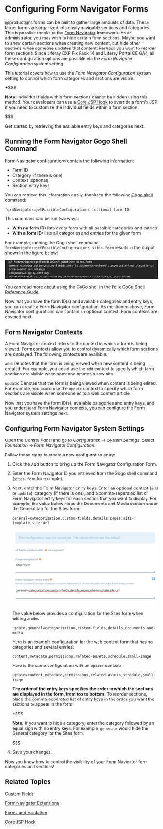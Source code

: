 # Configuring Form Navigator Forms [](id=configuring-form-navigator-forms)

@product@'s forms can be built to gather large amounts of data. These larger
forms are organized into easily navigable sections and categories. This is
possible thanks to the 
[Form Navigator](/participate/liferaypedia/-/wiki/Main/Form+Navigator) 
framework. As an administrator, you may wish to hide certain form sections. 
Maybe you want to show certain sections when creating new content, but hide 
other sections when someone updates that content. Perhaps you want to reorder 
form sections. Since Liferay DXP Fix Pack 14 and Liferay Portal CE GA4, all 
these configuration options are possible via the *Form Navigator Configuration* 
system setting. 

This tutorial covers how to use the *Form Navigator Configuration* system 
setting to control which form categories and sections are visible.

+$$$

**Note:** Individual fields within form sections cannot be hidden using this
method. Your developers can use a 
[Core JSP Hook](/develop/reference/-/knowledge_base/7-0/core-jsp-hook) 
to override a form's JSP if you need to customize the individual fields within a
form section. 

$$$
 
Get started by retrieving the available entry keys and categories next. 

## Running the Form Navigator Gogo Shell Command [](id=running-the-form-navigator-gogo-shell-command)

Form Navigator configurations contain the following information:

- Form ID
- Category (if there is one)
- Context (optional) 
- Section entry keys

You can retrieve this information easily, thanks to the following 
[Gogo shell](/develop/reference/-/knowledge_base/7-0/using-the-felix-gogo-shell) 
command: 

    formNavigator:getPossibleConfigurations [optional form ID]
 
This command can be run two ways:

- **With no form ID:** lists every form with all possible categories and entries
- **With a form ID:** lists all categories and entries for the given form

For example, running the Gogo shell command 
`formNavigator:getPossibleConfigurations sites.form` results in the  output 
shown in the figure below:

![Figure 1: You can use the formNavigator GoGo shell command to retrieve the available categories and entries for forms.](../../images/form-navigator-gogo-shell.png)

You can read more about using the GoGo shell in the 
[Felix GoGo Shell Reference Guide](/develop/reference/-/knowledge_base/7-0/using-the-felix-gogo-shell).

Now that you have the form ID(s) and available categories and entry keys, you 
can create a Form Navigator configuration. As mentioned above, Form Navigator 
configurations can contain an optional context. Form contexts are covered next. 

## Form Navigator Contexts [](id=form-navigator-contexts)

A Form Navigator context refers to the context in which a form is being viewed.
Form contexts allow you to control dynamically which form sections are displayed. 
The following contexts are available:

`add`: Denotes that the form is being viewed when new content is being created. 
For example, you could use the `add` context to specify which form sections are 
visible when someone creates a new site.

`update`: Denotes that the form is being viewed when content is being edited. 
For example, you could use the `update` context to specify which form sections 
are visible when someone edits a web content article.

<!--  Add back once Context tutorial is published

You can create additional contexts if needed following the steps covered in the
[Creating a Form Navigator Configuration Context](TODO) tutorial.

 -->

Now that you have the form ID(s), available categories and entry keys, and 
you understand Form Navigator contexts, you can configure the Form Navigator
system settings next. 

## Configuring Form Navigator System Settings [](id=configuring-form-navigator-system-settings)

Open the *Control Panel* and go to *Configuration* &rarr; *System Settings*.
Select *Foundation* &rarr; *Form Navigator Configuration*.

Follow these steps to create a new configuration entry: 

1.  Click the *Add* button to bring up the Form Navigator Configuration Form.
 
2.  Enter the Form Navigator ID you retrieved from the Gogo shell command 
    (`sites.form` for example).

3.  Next, enter the Form Navigator entry keys. Enter an optional context 
    (`add` or `update`), category (if there is one), and a comma-separated list 
    of Form Navigator entry keys for each section that you want to display. For 
    example, the value below hides the Documents and Media section under the 
    General tab for the Sites form:
    
        general=categorization,custom-fields,details,pages,site-template,site-url
 
    ![Figure 2: You can hide form categories and sections using the Form Navigator Configuration system setting.](../../images/form-navigator-configuration.png)
 
    The value below provides a configuration for the Sites form when editing a 
    site:
    
        update.general=categorization,custom-fields,details,documents-and-media
    
    Here is an example configuration for the web content form that has no 
    categories and several entries:
    
        content,metadata,permissions,related-assets,schedule,small-image
        
    Here is the same configuration with an `update` context:
    
        update=content,metadata,permissions,related-assets,schedule,small-image    
    
    **The order of the entry keys specifies the order in which the sections are 
    displayed in the form, from top to bottom.** To reorder sections, place the 
    comma-separated list of entry keys in the order you want the sections to 
    appear in the form. 
    
    +$$$
 
    **Note:** If you want to hide a category, enter the category followed by an 
    equal sign with no entry keys. For example, `general=` would hide the 
    General category for the Sites form.
    
    $$$

4.  Save your changes.

Now you know how to control the visibility of your Form Navigator form 
categories and sections!

## Related Topics [](id=related-topics)

[Custom Fields](/discover/portal/-/knowledge_base/7-0/custom-fields)

[Form Navigator Extensions](/develop/tutorials/-/knowledge_base/7-0/form-navigator)

[Forms and Validation](/develop/tutorials/-/knowledge_base/7-0/forms-and-validation)

[Core JSP Hook](/develop/reference/-/knowledge_base/7-0/core-jsp-hook)
